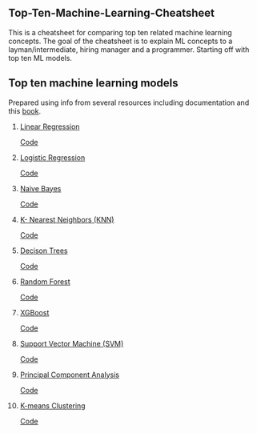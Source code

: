 ## Top-Ten-Machine-Learning-Cheatsheet

This is a cheatsheet for comparing top ten related machine learning concepts.
The goal of the cheatsheet is to explain ML concepts to a layman/intermediate, hiring manager and a programmer.
Starting off with top ten ML models.

## Top ten machine learning models
Prepared using info from several resources including documentation and this [book](https://www.oreilly.com/library/view/practical-statistics-for/9781491952955/).
1. [Linear Regression](https://github.com/KevinLolochum/Top-Ten-Machine-Learning/blob/main/Linear_Regression.ipynb)

   [Code](https://github.com/KevinLolochum/Top-Ten-Machine-Learning/blob/main/Logistic%20Regression.py)
2. [Logistic Regression](https://github.com/KevinLolochum/Top-Ten-Machine-Learning/blob/main/Logistic_Regression.ipynb)

   [Code](https://github.com/KevinLolochum/Top-Ten-Machine-Learning/blob/main/Logistic%20Regression.py)
3. [Naive Bayes](https://github.com/KevinLolochum/Top-Ten-Machine-Learning/blob/main/Naive_Bayes.ipynb)

   [Code](https://github.com/KevinLolochum/Top-Ten-Machine-Learning/blob/main/Naive%20Bayes.py)
4. [K- Nearest Neighbors (KNN)](https://github.com/KevinLolochum/Top-Ten-Machine-Learning/blob/main/K_Nearest_Neighbors.ipynb)

   [Code](https://github.com/KevinLolochum/Top-Ten-Machine-Learning/blob/main/KNNs.py)
5. [Decison Trees](https://github.com/KevinLolochum/Top-Ten-Machine-Learning/blob/main/Decision_Trees.ipynb)

   [Code](https://github.com/KevinLolochum/Top-Ten-Machine-Learning/blob/main/Decision%20Trees.py)
6. [Random Forest](https://github.com/KevinLolochum/Top-Ten-Machine-Learning/blob/main/Random_Forest.ipynb)

   [Code](https://github.com/KevinLolochum/Top-Ten-Machine-Learning/blob/main/Random%20Forest.py)
7. [XGBoost](https://github.com/KevinLolochum/Top-Ten-Machine-Learning/blob/main/XGBoost.ipynb)

   [Code](https://github.com/KevinLolochum/Top-Ten-Machine-Learning/blob/main/XGBoost.py)
8. [Support Vector Machine (SVM)](https://github.com/KevinLolochum/Top-Ten-Machine-Learning/blob/main/Support_Vector_Machines_(SVM).ipynb)

   [Code](https://github.com/KevinLolochum/Top-Ten-Machine-Learning/blob/main/Support%20Vector%20Machines.py)
9. [Principal Component Analysis](https://github.com/KevinLolochum/Top-Ten-Machine-Learning/blob/main/Principal_Component_Analysis.ipynb)

   [Code](https://github.com/KevinLolochum/Top-Ten-Machine-Learning/blob/main/PCA.py)
10. [K-means Clustering](https://github.com/KevinLolochum/Top-Ten-Machine-Learning/blob/main/K_Means_Clustering.ipynb)

    [Code](https://github.com/KevinLolochum/Top-Ten-Machine-Learning/blob/main/K-means.py)
   
